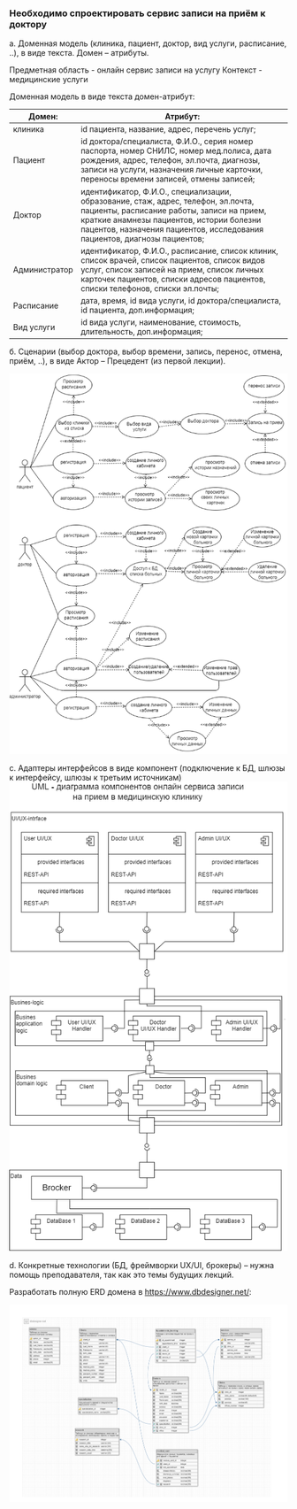 ### Необходимо спроектировать сервис записи на приём к доктору

а. Доменная модель (клиника, пациент, доктор, вид услуги, расписание, ..), в виде текста. Домен – атрибуты.

Предметная область - онлайн сервис записи на услугу
Контекст - медицинские услуги

Доменная модель в виде текста домен-атрибут:

|Домен: |                  Атрибут:|
-----|-----
клиника |                   id пациента, название, адрес, перечень услуг;
Пациент |                   id доктора/специалиста, Ф.И.О., серия номер паспорта, номер СНИЛС, номер мед.полиса, дата рождения, адрес, телефон, эл.почта, диагнозы, записи на услуги, назначения личные карточки, переносы времени записей, отмены записей;
Доктор |                    идентификатор, Ф.И.О., специализации, образование, стаж, адрес, телефон, эл.почта, пациенты, расписание работы, записи на прием, краткие анамнезы пациентов, истории болезни пацентов, назначения пациентов, исследования пациентов, диагнозы пациентов;
Администратор |             идентификатор, Ф.И.О., расписание, список клиник, список врачей, список пациентов, список видов услуг, список записей на прием, список личных карточек пациентов, списки адресов пациентов, списки телефонов, списки эл.почты;
Расписание |                дата, время, id вида услуги, id доктора/специалиста, id пациента, доп.информация;
Вид услуги |                id вида услуги, наименование, стоимость, длительность, доп.информация;

б. Сценарии (выбор доктора, выбор времени, запись, перенос, отмена, приём, ..), в виде Актор – Прецедент (из первой лекции).

![Use-Case diagram](diagram_new.png)

с. Адаптеры интерфейсов в виде компонент (подключение к БД, шлюзы к интерфейсу, шлюзы к третьим источникам)
![Components diagram](adapters.png)

d. Конкретные технологии (БД, фреймворки UX/UI, брокеры) – нужна помощь преподавателя, так как это темы будущих лекций.

Разработать полную ERD домена в https://www.dbdesigner.net/:

![online medical service](online%20medical%20service.png)

